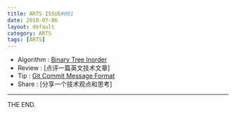 ```yaml
---
title: ARTS ISSUE#001
date: 2018-07-06
layout: default
category: ARTS
tags: [ARTS]
---
```


- Algorithm : [Binary Tree Inorder](/2018/07/06/2018-07-06-a)
- Review : [点评一篇英文技术文章]
- Tip : [Git Commit Message Format](/2018/07/06/2018-07-06-t)
- Share : [分享一个技术观点和思考]

- - -
THE END.
